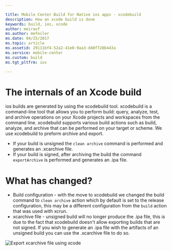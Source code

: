 ```yaml
---

title: Mobile Center Build for Native ios apps - xcodebuild
description: How an xcode build is done
keywords: build, ios, xcode
author: meiravf
ms.author: mefeiler
ms.date: 04/25/2017
ms.topic: article
ms.assetid: 29111bf4-52a2-41e0-9aa3-d40f728b443a
ms.service: mobile-center
ms.custom: build
ms.tgt_pltfrm: ios

---
```


# The internals of an Xcode build 
ios builds are generated by using the xcodebuild tool.
xcodebuild is a command-line tool that allows you to perform build: query, analyze, test, and archive operations on your Xcode projects and workspaces from the command line. 
xcodebuild supports various build actions such as build, analyze, and archive that can be performed on your target or scheme.
We use xcodebuild to preform archive and export.
* If your build is unsigned the `clean archive` command is performed and generates an .xcarchive file.
* If your build is signed, after archiving the build the command `exportArchive` is performed and generates an .ipa file.


# What has changed?

* Build configuration - with the move to xcodebuild we changed the build command to `clean archive` action which by default is set to the release configuration, this may be a different configuration from the `build` action that was used with xcrun.
* xcarchive file - unsigned build will no longer produce the .ipa file, this is due to the fact that xcodebuild doesn't allow exporting builds that are not signed. If you wish to generate an .ipa file with the artifacts of an unsigned build you can use the .xcarchive file to do so. 

![Export xcarchive file using xcode][export-xcode–xcarchive-organizer]

[export-xcode–xcarchive-organizer]: ~/build/images/export-xcode–xcarchive-organizer.png "Exporting an xcrchive file using Xcode Archives organizer"